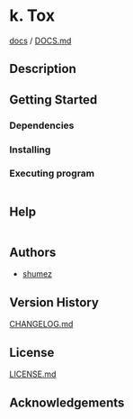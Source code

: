 <!--
Filename: 	README.md
Project: 	/Users/shume/Developer/mnemosyne/docs/MMB/docs/k_Tox
Author: 	shumez <https://github.com/shumez>
Created: 	2019-04-24 16:57:0
Modified: 	2019-04-24 16:58:46
-----
Copyright (c) 2019 shumez
-->

# k. Tox

<!-- [![cover](img/)][img] -->


[docs] / [DOCS.md]


## Description


## Getting Started



### Dependencies



### Installing



### Executing program

```
```

## Help

```
```

## Authors

* [shumez]

## Version History

[CHANGELOG.md]

## License

[LICENSE.md]


## Acknowledgements


<!-- ------------------------------- -->
[shumez]: shumez
[img]: img/
[DOCS.md]: docs/DOCS.md
[docs]: docs/
[CHANGELOG.md]: CHANGELOG.md
[LICENSE.md]: LICENSE.md
